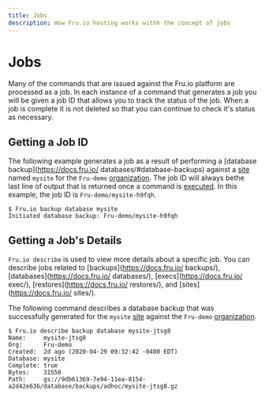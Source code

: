 ```yaml
---
title: Jobs
description: How Fru.io hosting works withh the concept of jobs 
---
```

# Jobs

Many of the commands that are issued against the Fru.io platform are processed as a job. In each instance of a command that generates a job you will be given a job ID that allows you to track the status of the job. When a job is complete it is not deleted so that you can continue to check it's status as necessary.

## Getting a Job ID
The following example generates a job as a result of performing a [database backup](https://docs.fru.io/ databases/#database-backups) against a [site](sites.md) named `mysite` for the `Fru-demo` [organization](organizations.md). The job ID will always bethe last line of output that is returned once a command is [executed](exec.md). In this example, the job ID is `Fru-demo/mysite-h9fqh`.
```
$ Fru.io backup database mysite
Initiated database backup: Fru-demo/mysite-h9fqh
```

## Getting a Job's Details
`Fru.io describe` is used to view more details about a specific job. You can describe jobs related to [backups](https://docs.fru.io/ backups/), [databases](https://docs.fru.io/ databases/), [execs](https://docs.fru.io/ exec/), [restores](https://docs.fru.io/ restores/), and [sites](https://docs.fru.io/ sites/).

The following command describes a database backup that was successfully generated for the `mysite` [site](sites.md) against the `Fru-demo` [organization](organizations.md).
```
$ Fru.io describe backup database mysite-jtsg8
Name:     mysite-jtsg8
Org:      Fru-demo
Created:  2d ago (2020-04-29 09:32:42 -0400 EDT)
Database: mysite
Complete: true
Bytes:    31556
Path:     gs://9db61369-7e94-11ea-8154-a2d42e636/database/backups/adhoc/mysite-jtsg8.gz
```

